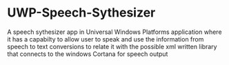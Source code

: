 # UWP-Speech-Sythesizer
A speech sythesizer app in Universal Windows Platforms application where it has a capabilty to allow user to speak and use the information from speech to text conversions to relate it with the possible xml written library that connects to the windows Cortana for speech output
